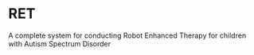 # RET
A complete system for conducting Robot Enhanced Therapy for children with Autism Spectrum Disorder
